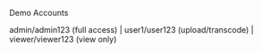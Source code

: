 Demo Accounts 




admin/admin123 (full access) | user1/user123 (upload/transcode) | viewer/viewer123 (view only)
